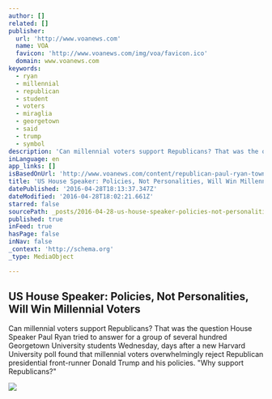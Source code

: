 ```yaml
---
author: []
related: []
publisher:
  url: 'http://www.voanews.com'
  name: VOA
  favicon: 'http://www.voanews.com/img/voa/favicon.ico'
  domain: www.voanews.com
keywords:
  - ryan
  - millennial
  - republican
  - student
  - voters
  - miraglia
  - georgetown
  - said
  - trump
  - symbol
description: 'Can millennial voters support Republicans? That was the question House Speaker Paul Ryan tried to answer for a group of several hundred Georgetown University students Wednesday, days after a new Harvard University poll found that millennial voters overwhelmingly reject Republican presidential front-runner Donald Trump and his policies. "Why support Republicans?"'
inLanguage: en
app_links: []
isBasedOnUrl: 'http://www.voanews.com/content/republican-paul-ryan-town-hall-policies-win-millennial-voters/3306117.html'
title: 'US House Speaker: Policies, Not Personalities, Will Win Millennial Voters'
datePublished: '2016-04-28T18:13:37.347Z'
dateModified: '2016-04-28T18:02:21.661Z'
starred: false
sourcePath: _posts/2016-04-28-us-house-speaker-policies-not-personalities-will-win-mill.md
published: true
inFeed: true
hasPage: false
inNav: false
_context: 'http://schema.org'
_type: MediaObject

---
```

<article style=""><h1>US House Speaker: Policies, Not Personalities, Will Win Millennial Voters</h1><p>Can millennial voters support Republicans? That was the question House Speaker Paul Ryan tried to answer for a group of several hundred Georgetown University students Wednesday, days after a new Harvard University poll found that millennial voters overwhelmingly reject Republican presidential front-runner Donald Trump and his policies. "Why support Republicans?"</p><img src="http://gdb.voanews.com/A46020F4-B717-443D-B0FE-BA34D5BC9AF7_mw1024_mh1024_s.jpg" /></article>